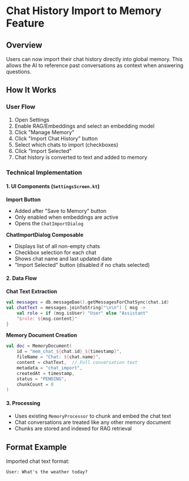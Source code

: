 # Chat History Import to Memory Feature

## Overview
Users can now import their chat history directly into global memory. This allows the AI to reference past conversations as context when answering questions.

## How It Works

### User Flow
1. Open Settings
2. Enable RAG/Embeddings and select an embedding model
3. Click "Manage Memory"
4. Click "Import Chat History" button
5. Select which chats to import (checkboxes)
6. Click "Import Selected"
7. Chat history is converted to text and added to memory

### Technical Implementation

#### 1. UI Components (`SettingsScreen.kt`)

**Import Button**
- Added after "Save to Memory" button
- Only enabled when embeddings are active
- Opens the `ChatImportDialog`

**ChatImportDialog Composable**
- Displays list of all non-empty chats
- Checkbox selection for each chat
- Shows chat name and last updated date
- "Import Selected" button (disabled if no chats selected)

#### 2. Data Flow

**Chat Text Extraction**
```kotlin
val messages = db.messageDao().getMessagesForChatSync(chat.id)
val chatText = messages.joinToString("\n\n") { msg ->
    val role = if (msg.isUser) "User" else "Assistant"
    "$role: ${msg.content}"
}
```

**Memory Document Creation**
```kotlin
val doc = MemoryDocument(
    id = "mem_chat_${chat.id}_${timestamp}",
    fileName = "Chat: ${chat.name}",
    content = chatText,  // Full conversation text
    metadata = "chat_import",
    createdAt = timestamp,
    status = "PENDING",
    chunkCount = 0
)
```

#### 3. Processing
- Uses existing `MemoryProcessor` to chunk and embed the chat text
- Chat conversations are treated like any other memory document
- Chunks are stored and indexed for RAG retrieval

## Format Example

Imported chat text format:
```
User: What's the weather today?